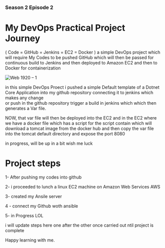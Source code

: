 ### Season 2 Episode 2 

# My DevOps Practical Project Journey
( Code = GitHub = Jenkins = EC2 = Docker ) a simple DevOps project which will require My Codes to be pushed GitHub which will then be passed for continuous build to Jenkins and then deployed to Amazon EC2 and then to Docker for containerization

![Web 1920 – 1](https://user-images.githubusercontent.com/56154525/200328243-b2e9e5df-0655-43fd-a8bb-7b90ce919fb1.png)


in this simple DevOps Proect i pushed a simple Default template of a Dotnet Core Application into my github repository connecting it to jenkins which makes any change  
or push in the github repository trigger a build in jenkins which which then generates a Var file.
 
NOW, that var file will then be deployed into the EC2 and in the EC2 where we have a docker file which has a script for the script contain which will download a tomcat image from the docker hub and then copy the var file into the tomcat default directory and expose the port 8080


in progress, will be up in a bit wish me luck


# Project steps
1- After pushing my codes into github

2- i proceeded to lunch a linux EC2 machine on Amazon Web Services AWS

3- created my Ansile server 

4 - connect my Github woth ansible

5- in Progress LOL

i will update steps here one after the other once carried out ntil project is complete



Happy learning with me.
